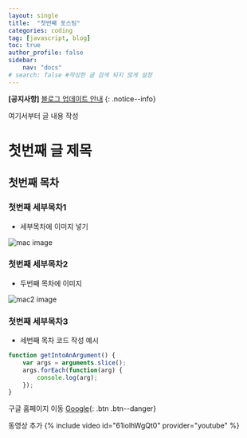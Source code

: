 ```yaml
---
layout: single
title:  "첫번째 포스팅"
categories: coding
tag: [javascript, blog]
toc: true
author_profile: false
sidebar:
    nav: "docs"
# search: false #작성한 글 검색 되지 않게 설정
---
```


**[공지사항]** [블로그 업데이트 안내](https://mmistakes.github.io/minimal-mistakes/docs/quick-start-guide)
{: .notice--info}

여기서부터 글 내용 작성

# 첫번째 글 제목

## 첫번째 목차
### 첫번째 세부목차1
- 세부목차에 이미지 넣기

![mac image](../../images/sample/mac.jpeg)

### 첫번째 세부목차2
- 두번째 목차에 이미지

![mac2 image](../../images/sample/mac2.jpeg)

### 첫번째 세부목차3

- 세번째 목차 코드 작성 예시

```js
function getIntoAnArgument() {
    var args = arguments.slice();
    args.forEach(function(arg) {
        console.log(arg);
    });
}
```

구글 홈페이지 이동
[Google](https://google.com){: .btn .btn--danger}

동영상 추가
{% include video id="61iolhWgQt0" provider="youtube" %}
